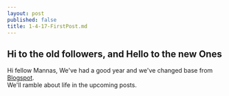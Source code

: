 ```yaml
---
layout: post
published: false
title: 1-4-17-FirstPost.md
---
```

## Hi to the old followers, and Hello to the new Ones

Hi fellow Mannas, We've had a good year and we've changed base from [Blogspot](www.nahiyabeevi.blogspot.com).   
We'll ramble about life in the upcoming posts.
